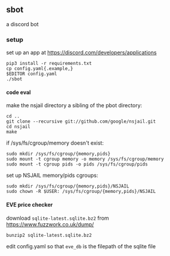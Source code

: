 ## sbot

a discord bot

### setup

set up an app at https://discord.com/developers/applications
```
pip3 install -r requirements.txt
cp config.yaml{.example,}
$EDITOR config.yaml
./sbot
```

#### code eval

make the nsjail directory a sibling of the pbot directory:
```
cd ..
git clone --recursive git://github.com/google/nsjail.git
cd nsjail
make
```

if /sys/fs/cgroup/memory doesn't exist:
```
sudo mkdir /sys/fs/cgroup/{memory,pids}
sudo mount -t cgroup memory -o memory /sys/fs/cgroup/memory
sudo mount -t cgroup pids -o pids /sys/fs/cgroup/pids
```

set up NSJAIL memory/pids cgroups:
```
sudo mkdir /sys/fs/cgroup/{memory,pids}/NSJAIL
sudo chown -R $USER: /sys/fs/cgroup/{memory,pids}/NSJAIL
```

#### EVE price checker

download `sqlite-latest.sqlite.bz2` from https://www.fuzzwork.co.uk/dump/
```
bunzip2 sqlite-latest.sqlite.bz2
```
edit config.yaml so that `eve_db` is the filepath of the sqlite file
